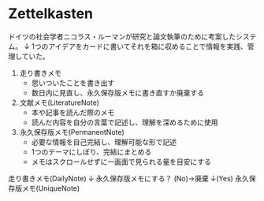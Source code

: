 # Zettelkasten
ドイツの社会学者ニコラス・ルーマンが研究と論文執筆のために考案したシステム。
↓
1つのアイデアをカードに書いてそれを箱に収めることで情報を実践、管理していた。

1. 走り書きメモ
	- 思いついたことを書き出す
	- 数日内に見直し、永久保存版メモに書き直すか廃棄する
2. 文献メモ(LiteratureNote)
	- 本や記事を読んだ際のメモ
	- 読んだ内容を自分の言葉で記述し、理解を深めるために使用
3. 永久保存版メモ(PermanentNote)
	- 必要な情報を自己完結し、理解可能な形で記述
	- 1つのテーマにしぼり、完結にまとめる
	- メモはスクロールせずに一画面で見られる量を目安にする

走り書きメモ(DailyNote)
↓
永久保存版メモにする？ (No)→廃棄
↓(Yes)
永久保存版メモ(UniqueNote)